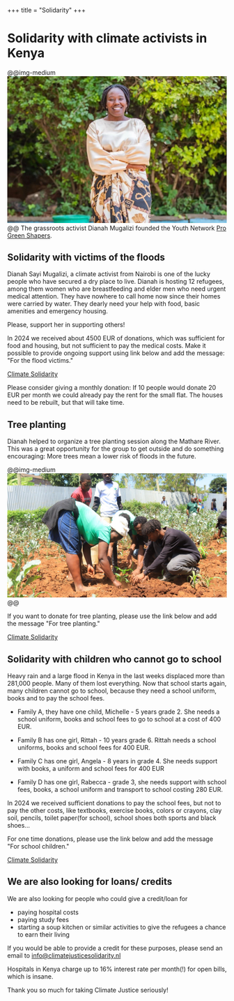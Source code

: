 +++
title = "Solidarity"
+++

# Solidarity with climate activists in Kenya
@@img-medium ![alt](/assets/dianah.jpeg) @@
The grassroots activist Dianah Mugalizi founded the Youth Network [Pro Green Shapers](https://youthcollective.restlessdevelopment.org/organisation/pro-green-shapers/). 

## Solidarity with victims of the floods
Dianah Sayi Mugalizi, a climate activist from Nairobi is one of the lucky people who have secured a dry place to live. Dianah is hosting 12 refugees, among them women who are breastfeeding and elder men who need urgent medical attention. They have nowhere to call home now since their homes were carried by water. They dearly need your help with food, basic amenities and emergency housing.

Please, support her in supporting others! 

In 2024 we received about 4500 EUR of donations, which was sufficient for food and housing, but not sufficient to pay the medical costs. Make it possible to provide ongoing support using link below and add the message: "For the flood victims."

[Climate Solidarity](https://bunq.me/climatesolidarity)

Please consider giving a monthly donation: If 10 people would donate 20 EUR per month we could already pay the rent for the small flat. The houses need to be rebuilt, but that will take time.


## Tree planting
Dianah helped to organize a tree planting session along the Mathare River. This was a great opportunity for the group to get outside and do something encouraging: More trees mean a lower risk of floods in the future.

@@img-medium ![alt](/assets/trees.jpeg) @@

If you want to donate for tree planting, please use the link below and add the message "For tree planting."

[Climate Solidarity](https://bunq.me/climatesolidarity)

## Solidarity with children who cannot go to school
Heavy rain and a large flood in Kenya in the last weeks displaced more than 281,000 people. Many of them lost everything. Now that school starts again, many children cannot go to school, because they need a school uniform, books and to pay the school fees.

- Family A, they have one child, Michelle - 5 years grade 2. She needs a school uniform, books and school fees to go to school at a cost of 400 EUR.

- Family B has one girl, Rittah - 10 years grade 6. Rittah needs a school uniforms, books and school fees for 400 EUR.

- Family C has one girl, Angela - 8 years in grade 4. She needs support with books, a uniform and school fees for 400 EUR

- Family D has one girl, Rabecca - grade 3, she needs support with school fees, books, a school uniform and transport to school costing 280 EUR. 

In 2024 we received sufficient donations to pay the school fees, but not to pay the other costs, like textbooks, exercise books, colors or crayons, clay soil, pencils, toilet paper(for school), school shoes both sports and black shoes...

For one time donations, please use the link below and add the message "For school children."

[Climate Solidarity](https://bunq.me/climatesolidarity)

## We are also looking for loans/ credits

We are also looking for people who could give a credit/loan for
- paying hospital costs
- paying study fees
- starting a soup kitchen or similar activities to give the refugees a chance to earn their living

If you would be able to provide a credit for these purposes,
please send an email to info@climatejusticesolidarity.nl

Hospitals in Kenya charge up to 16% interest rate per month(!)
for open bills, which is insane.

Thank you so much for taking Climate Justice seriously!